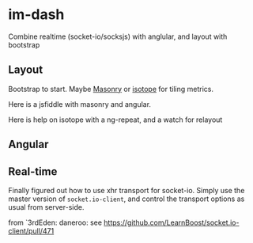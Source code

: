 # im-dash
Combine realtime (socket-io/socksjs) with anglular, and layout with bootstrap

## Layout
Bootstrap to start. Maybe [Masonry](http://masonry.desandro.com/index.html) or [isotope](http://isotope.metafizzy.co/index.html) for tiling metrics.

Here is a jsfiddle with masonry and angular.

Here is help on isotope with a ng-repeat, and a watch for relayout

## Angular

## Real-time
Finally figured out how to use xhr transport for socket-io. Simply use the master version of `socket.io-client`, and control the transport options as usual from server-side.

from `3rdEden: daneroo: see https://github.com/LearnBoost/socket.io-client/pull/471
